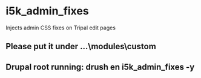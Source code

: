 # i5k_admin_fixes
Injects admin CSS fixes on Tripal edit pages

## Please put it under ...\modules\custom
## Drupal root running: drush en i5k_admin_fixes -y
